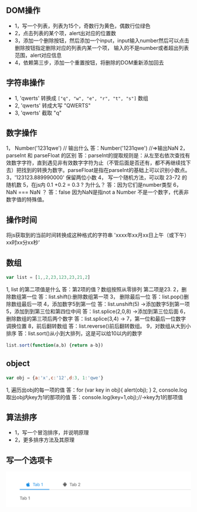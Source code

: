 ## DOM操作
* 1，写一个列表，列表为15个，奇数行为黄色，偶数行位绿色
* 2，点击列表的某个项，alert出对应的位置数
* 3，添加一个删除按钮，然后添加一个input，input输入number然后可以点击删除按钮指定删除对应的列表内某一个项，
输入的不是number或者超出列表范围，alert对应信息
* 4，依赖第三步，添加一个重置按钮，将删除的DOM重新添加回去

## 字符串操作
* 1, 'qwerts' 转换成 `["q", "w", "e", "r", "t", "s"]` 数组
* 2, 'qwerts' 转成大写 "QWERTS"
* 3, 'qwerts' 截取 "q"

## 数字操作
1， Number('1231qwe') // 输出什么
答：Number('1231qwe') //=>输出NaN
2， parseInt 和 parseFloat 的区别
答：parseInt的提取规则是：从左至右依次查找有效数字字符，直到遇见非有效数字字符为止（不管后面是否还有，都不再继续找下去）把找到的转换为数字。parseFloat是指在parseInt的基础上可以识别小数点。
3，'123123.889990000' 保留两位小数
4， 写一个随机方法，可以取 23-72 的随机数
5，在js内 0.1 +0.2 = 0.3 ?  为什么？
答：因为它们是number类型
6， NaN === NaN ？
答：false  因为NaN是指not a Number 不是一个数字，代表非数字值的特殊值。
## 操作时间
将js获取到的当前时间转换成这种格式的字符串 'xxxx年xx月xx日上午（或下午）xx时xx分xx秒'

## 数组
```js
var list = [1,,2,23,123,23,21,2]
```
1, list 的第二项值是什么
答：第2项的值？数组按照从零排列 第二项是23.
2，删除数组第一位
 答：list.shift():删除数组第一项
3， 删除最后一位
答：list.pop()删除数组最后一项
4，添加数字5到第一位
答：list.unshift(5) ->添加数字5到第一项
5，添加到到第三位和第四位中间
答：list.splice(2,0,8) ->添加到第三位后面
6，删除数组的第三项后两个数字
答：list.splice(3,4) ->
7，第一位和最后一位数字调换位置
8，前后翻转数组
答：list.reverse()前后翻转数组。
9，对数组从大到小排序
答：list.sort()从小到大排列，这是可以给10以内的数字
```js
list.sort(function(a,b) {return a-b})
```

## object
```js
var obj = {a:'x',c:'12',d:3, 1:'qwe'}
```
1, 遍历出obj的每一项的值
答：for (var key in obj){
    alert(obj);
}
2, console.log取出obj内key为1的那项的值
答：console.log(key=1,obj);//->key为1的那项值

## 算法排序
* 1，写一个冒泡排序，并说明原理
* 2，更多排序方法及其原理

## 写一个选项卡
<img src="./tabs.png">